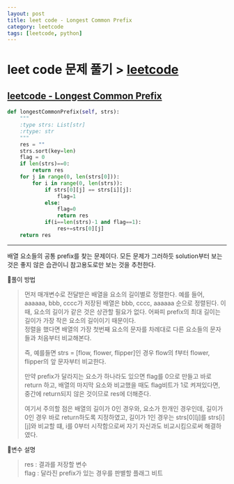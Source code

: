 ```yaml
---
layout: post
title: leet code - Longest Common Prefix
category: leetcode
tags: [leetcode, python]
---
```


# leet code 문제 풀기 > [leetcode]("https://leetcode.com/")  

## [leetcode - Longest Common Prefix]("https://leetcode.com/problems/longest-common-prefix/")  

```python
def longestCommonPrefix(self, strs):
    """
    :type strs: List[str]
    :rtype: str
    """
    res = ""
    strs.sort(key=len)
    flag = 0
    if len(strs)==0:
        return res
    for j in range(0, len(strs[0])):
        for i in range(0, len(strs)):
            if strs[0][j] == strs[i][j]:
                flag=1
            else:
                flag=0
                return res
            if(i==len(strs)-1 and flag==1):
                res+=strs[0][j]
    return res

```

---

배열 요소들의 공통 prefix를 찾는 문제이다. 모든 문제가 그러하듯 solution부터 보는 것은 좋지 않은 습관이니 참고용도로만 보는 것을 추천한다.

📌풀이 방법  
> 먼저 매개변수로 전달받은 배열을 요소의 길이별로 정렬한다. 예를 들어, aaaaaa, bbb, cccc가 저장된 배열은 bbb, cccc, aaaaaa 순으로 정렬된다. 이 때, 요소의 길이가 같은 것은 상관할 필요가 없다. 어짜피 prefix의 최대 길이는 길이가 가장 작은 요소의 길이이기 때문이다.  
> 정렬을 했다면 배열의 가장 첫번째 요소의 문자를 차례대로 다른 요소들의 문자들과 처음부터 비교해본다.
>
> 즉, 예를들면 strs = [flow, flower, flipper]인 경우 flow의 f부터 flower, flipper의 앞 문자부터 비교한다.  
>
> 만약 prefix가 달라지는 요소가 하나라도 있으면 flag를 0으로 만들고 바로 return 하고, 배열의 마지막 요소와 비교했을 때도 flag비트가 1로 켜져있다면, 중간에 return되지 않은 것이므로 res에 더해준다.  
>
> 여기서 주의할 점은 배열의 길이가 0인 경우와, 요소가 한개인 경우인데, 길이가 0인 경우 바로 return하도록 지정하였고, 길이가 1인 경우는 strs[0][j]를 strs[i][j]와 비교할 떄, i를 0부터 시작함으로써 자기 자신과도 비교시킴으로써 해결하였다.
  
📌변수 설명  
> res  : 결과를 저장할 변수  
> flag : 달라진 prefix가 있는 경우를 판별할 플래그 비트  
